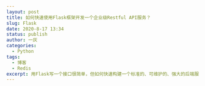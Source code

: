 ```yaml
---
layout: post
title: 如何快速使用Flask框架开发一个企业级Restful API服务？
slug: Flask
date: 2020-8-17 13:34
status: publish
author: 一灰
categories: 
  - Python
tags: 
  - 博客
  - Redis
excerpt: 用Flask写一个接口很简单，但如何快速构建一个标准的、可维护的、强大的后端服务呢？
---
```

